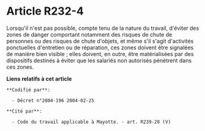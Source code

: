 # Article R232-4

Lorsqu'il n'est pas possible, compte tenu de la nature du travail, d'éviter des zones de danger comportant notamment des
risques de chute de personnes ou des risques de chute d'objets, et même s'il s'agit d'activités ponctuelles d'entretien ou de
réparation, ces zones doivent être signalées de manière bien visible ; elles doivent, en outre, être matérialisées par des
dispositifs destinés à éviter que les salariés non autorisés pénètrent dans ces zones.

**Liens relatifs à cet article**

	**Codifié par**:

	  - Décret n°2004-196 2004-02-25

	**Cité par**:

	  - Code du travail applicable à Mayotte. - art. R239-28 (V)
